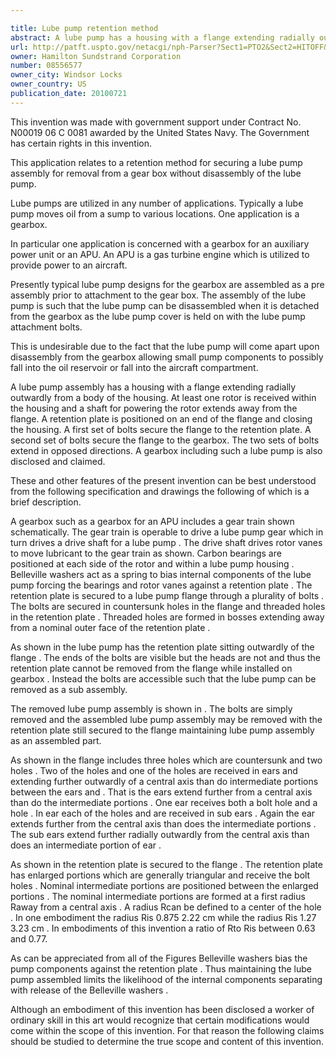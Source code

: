 ```yaml
---

title: Lube pump retention method
abstract: A lube pump has a housing with a flange extending radially outwardly from a body of the housing. At least one rotor is received within the housing, and a shaft for powering the rotor extends away from the flange. A retention plate is positioned on an end of the flange closing the housing. A first set of bolts secure the flange to the retention plate. A second set of bolts secure the flange to the gearbox. The two sets of bolts extend in opposed directions. A gearbox including such a lube pump is also disclosed and claimed.
url: http://patft.uspto.gov/netacgi/nph-Parser?Sect1=PTO2&Sect2=HITOFF&p=1&u=%2Fnetahtml%2FPTO%2Fsearch-adv.htm&r=1&f=G&l=50&d=PALL&S1=08556577&OS=08556577&RS=08556577
owner: Hamilton Sundstrand Corporation
number: 08556577
owner_city: Windsor Locks
owner_country: US
publication_date: 20100721
---
```

This invention was made with government support under Contract No. N00019 06 C 0081 awarded by the United States Navy. The Government has certain rights in this invention.

This application relates to a retention method for securing a lube pump assembly for removal from a gear box without disassembly of the lube pump.

Lube pumps are utilized in any number of applications. Typically a lube pump moves oil from a sump to various locations. One application is a gearbox.

In particular one application is concerned with a gearbox for an auxiliary power unit or an APU. An APU is a gas turbine engine which is utilized to provide power to an aircraft.

Presently typical lube pump designs for the gearbox are assembled as a pre assembly prior to attachment to the gear box. The assembly of the lube pump is such that the lube pump can be disassembled when it is detached from the gearbox as the lube pump cover is held on with the lube pump attachment bolts.

This is undesirable due to the fact that the lube pump will come apart upon disassembly from the gearbox allowing small pump components to possibly fall into the oil reservoir or fall into the aircraft compartment.

A lube pump assembly has a housing with a flange extending radially outwardly from a body of the housing. At least one rotor is received within the housing and a shaft for powering the rotor extends away from the flange. A retention plate is positioned on an end of the flange and closing the housing. A first set of bolts secure the flange to the retention plate. A second set of bolts secure the flange to the gearbox. The two sets of bolts extend in opposed directions. A gearbox including such a lube pump is also disclosed and claimed.

These and other features of the present invention can be best understood from the following specification and drawings the following of which is a brief description.

A gearbox such as a gearbox for an APU includes a gear train shown schematically. The gear train is operable to drive a lube pump gear which in turn drives a drive shaft for a lube pump . The drive shaft drives rotor vanes to move lubricant to the gear train as shown. Carbon bearings are positioned at each side of the rotor and within a lube pump housing . Belleville washers act as a spring to bias internal components of the lube pump forcing the bearings and rotor vanes against a retention plate . The retention plate is secured to a lube pump flange through a plurality of bolts . The bolts are secured in countersunk holes in the flange and threaded holes in the retention plate . Threaded holes are formed in bosses extending away from a nominal outer face of the retention plate .

As shown in the lube pump has the retention plate sitting outwardly of the flange . The ends of the bolts are visible but the heads are not and thus the retention plate cannot be removed from the flange while installed on gearbox . Instead the bolts are accessible such that the lube pump can be removed as a sub assembly.

The removed lube pump assembly is shown in . The bolts are simply removed and the assembled lube pump assembly may be removed with the retention plate still secured to the flange maintaining lube pump assembly as an assembled part.

As shown in the flange includes three holes which are countersunk and two holes . Two of the holes and one of the holes are received in ears and extending further outwardly of a central axis than do intermediate portions between the ears and . That is the ears extend further from a central axis than do the intermediate portions . One ear receives both a bolt hole and a hole . In ear each of the holes and are received in sub ears . Again the ear extends further from the central axis than does the intermediate portions . The sub ears extend further radially outwardly from the central axis than does an intermediate portion of ear .

As shown in the retention plate is secured to the flange . The retention plate has enlarged portions which are generally triangular and receive the bolt holes . Nominal intermediate portions are positioned between the enlarged portions . The nominal intermediate portions are formed at a first radius Raway from a central axis . A radius Rcan be defined to a center of the hole . In one embodiment the radius Ris 0.875 2.22 cm while the radius Ris 1.27 3.23 cm . In embodiments of this invention a ratio of Rto Ris between 0.63 and 0.77.

As can be appreciated from all of the Figures Belleville washers bias the pump components against the retention plate . Thus maintaining the lube pump assembled limits the likelihood of the internal components separating with release of the Belleville washers .

Although an embodiment of this invention has been disclosed a worker of ordinary skill in this art would recognize that certain modifications would come within the scope of this invention. For that reason the following claims should be studied to determine the true scope and content of this invention.

